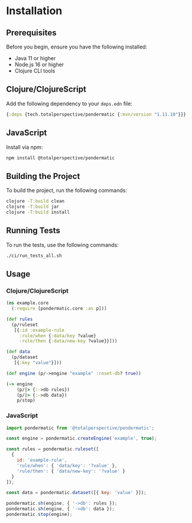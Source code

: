 # Installation

## Prerequisites

Before you begin, ensure you have the following installed:

- Java 11 or higher
- Node.js 16 or higher
- Clojure CLI tools

## Clojure/ClojureScript

Add the following dependency to your `deps.edn` file:

```clojure
{:deps {tech.totalperspective/pondermatic {:mvn/version "1.11.10"}}}
```

## JavaScript

Install via npm:

```sh
npm install @totalperspective/pondermatic
```

## Building the Project

To build the project, run the following commands:

```sh
clojure -T:build clean
clojure -T:build jar
clojure -T:build install
```

## Running Tests

To run the tests, use the following commands:

```sh
./ci/run_tests_all.sh
```

## Usage

### Clojure/ClojureScript

```clojure
(ns example.core
  (:require [pondermatic.core :as p]))

(def rules
  (p/ruleset
   [{:id :example-rule
     :rule/when {:data/key ?value}
     :rule/then {:data/new-key ?value}}]))

(def data
  (p/dataset
   [{:key "value"}]))

(def engine (p/->engine "example" :reset-db? true))

(-> engine
    (p/|> {:->db rules})
    (p/|> {:->db data})
    p/stop)
```

### JavaScript

```javascript
import pondermatic from '@totalperspective/pondermatic';

const engine = pondermatic.createEngine('example', true);

const rules = pondermatic.ruleset([
  {
    id: 'example-rule',
    'rule/when': { 'data/key': '?value' },
    'rule/then': { 'data/new-key': '?value' }
  }
]);

const data = pondermatic.dataset([{ key: 'value' }]);

pondermatic.sh(engine, { '->db': rules });
pondermatic.sh(engine, { '->db': data });
pondermatic.stop(engine);
```

